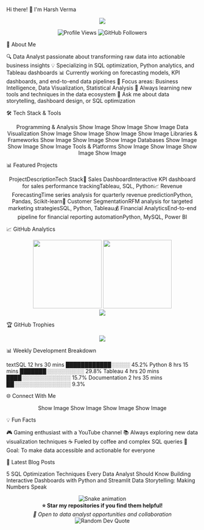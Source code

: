 Hi there! 👋 I'm Harsh Verma
<div align="center">
  <img src="https://readme-typing-svg.herokuapp.com/?lines=Data+Analyst+from+India;Turning+Data+into+Insights;SQL+%7C+Python+%7C+Tableau+Expert;Business+Intelligence+Enthusiast&font=Fira%20Code&center=true&width=440&height=45&color=f75c7e&vCenter=true&size=22">
</div>
<p align="center">
  <img src="https://komarev.com/ghpvc/?username=Harshver-16&label=Profile%20views&color=0e75b6&style=flat" alt="Profile Views" />
  <img src="https://img.shields.io/github/followers/Harshver-16?label=Followers&style=social" alt="GitHub Followers" />
</p>

🚀 About Me

🔍 Data Analyst passionate about transforming raw data into actionable business insights
💡 Specializing in SQL optimization, Python analytics, and Tableau dashboards
📊 Currently working on forecasting models, KPI dashboards, and end-to-end data pipelines
🎯 Focus areas: Business Intelligence, Data Visualization, Statistical Analysis
🌱 Always learning new tools and techniques in the data ecosystem
💬 Ask me about data storytelling, dashboard design, or SQL optimization


🛠️ Tech Stack & Tools
<div align="center">
Programming & Analysis
Show Image
Show Image
Show Image
Data Visualization
Show Image
Show Image
Show Image
Show Image
Libraries & Frameworks
Show Image
Show Image
Show Image
Databases
Show Image
Show Image
Show Image
Tools & Platforms
Show Image
Show Image
Show Image
Show Image
</div>

📊 Featured Projects
<div align="center">
ProjectDescriptionTech Stack🏢 Sales DashboardInteractive KPI dashboard for sales performance trackingTableau, SQL, Python📈 Revenue ForecastingTime series analysis for quarterly revenue predictionPython, Pandas, Scikit-learn🛒 Customer SegmentationRFM analysis for targeted marketing strategiesSQL, Python, Tableau💰 Financial AnalyticsEnd-to-end pipeline for financial reporting automationPython, MySQL, Power BI
</div>

📈 GitHub Analytics
<div align="center">
  <img height="180em" src="https://github-readme-stats.vercel.app/api?username=Harshver-16&show_icons=true&theme=tokyonight&include_all_commits=true&count_private=true&hide_border=true"/>
  <img height="180em" src="https://github-readme-stats.vercel.app/api/top-langs/?username=Harshver-16&layout=compact&langs_count=8&theme=tokyonight&hide_border=true"/>
</div>
<div align="center">
  <img src="https://github-readme-streak-stats.herokuapp.com/?user=Harshver-16&theme=tokyonight&hide_border=true" />
</div>

🏆 GitHub Trophies
<div align="center">
  <img src="https://github-profile-trophy.vercel.app/?username=Harshver-16&theme=tokyonight&no-frame=true&row=1&column=7" />
</div>

📊 Weekly Development Breakdown
<!--START_SECTION:waka-->
textSQL          12 hrs 30 mins  ████████████░░░░░  45.2%
Python        8 hrs 15 mins  ███████░░░░░░░░░░  29.8%
Tableau       4 hrs 20 mins  ████░░░░░░░░░░░░░  15.7%
Documentation 2 hrs 35 mins  ██░░░░░░░░░░░░░░░   9.3%
<!--END_SECTION:waka-->

🌐 Connect With Me
<div align="center">
Show Image
Show Image
Show Image
Show Image
</div>

💡 Fun Facts

🎮 Gaming enthusiast with a YouTube channel
📚 Always exploring new data visualization techniques
☕ Fueled by coffee and complex SQL queries
🎯 Goal: To make data accessible and actionable for everyone


📝 Latest Blog Posts
<!-- BLOG-POST-LIST:START -->

5 SQL Optimization Techniques Every Data Analyst Should Know
Building Interactive Dashboards with Python and Streamlit
Data Storytelling: Making Numbers Speak

<!-- BLOG-POST-LIST:END -->

<div align="center">
  <img src="https://raw.githubusercontent.com/Harshver-16/Harshver-16/output/github-contribution-grid-snake.svg" alt="Snake animation" />
</div>
<div align="center">
  <b>⭐ Star my repositories if you find them helpful!</b><br>
  <i>💼 Open to data analyst opportunities and collaboration</i>
</div>

<div align="center">
  <img src="https://quotes-github-readme.vercel.app/api?type=horizontal&theme=tokyonight" alt="Random Dev Quote"/>
</div>
